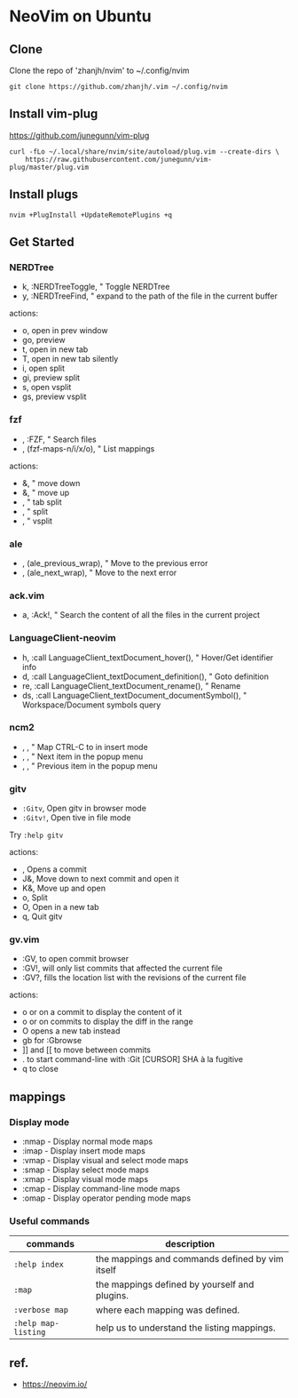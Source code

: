 # NeoVim on Ubuntu

## Clone

Clone the repo of 'zhanjh/nvim' to ~/.config/nvim

```
git clone https://github.com/zhanjh/.vim ~/.config/nvim
```

## Install vim-plug

<https://github.com/junegunn/vim-plug>

```
curl -fLo ~/.local/share/nvim/site/autoload/plug.vim --create-dirs \
    https://raw.githubusercontent.com/junegunn/vim-plug/master/plug.vim
```

## Install plugs

```shell
nvim +PlugInstall +UpdateRemotePlugins +q
```

## Get Started


### NERDTree

* <leader>k,   :NERDTreeToggle<CR>, " Toggle NERDTree
* <leader>y,   :NERDTreeFind<CR>,   " expand to the path of the file in the current buffer

actions:

* o,  open in prev window
* go, preview
* t,  open in new tab
* T,  open in new tab silently
* i,  open split
* gi, preview split
* s,  open vsplit
* gs, preview vsplit

### fzf

* <c-p>,         :FZF<CR>,                 " Search files
* <leader><Tab>, <Plug>(fzf-maps-n/i/x/o), " List mappings

actions:

* <c-j>&<c-n>, " move down
* <c-k>&<c-p>, " move up
* <c-t>,       " tab split
* <c-x>,       " split
* <c-v>,       " vsplit

### ale

* <C-k>, <Plug>(ale_previous_wrap), " Move to the previous error
* <C-j>, <Plug>(ale_next_wrap),     " Move to the next error

### ack.vim

* <Leader>a, :Ack!<Space>, " Search the content of all the files in the current project


### LanguageClient-neovim

* <leader>h,  :call LanguageClient_textDocument_hover()<CR>,          " Hover/Get identifier info
* <leader>d,  :call LanguageClient_textDocument_definition()<CR>,     " Goto definition
* <leader>re, :call LanguageClient_textDocument_rename()<CR>,         " Rename
* <leader>ds, :call LanguageClient_textDocument_documentSymbol()<CR>, " Workspace/Document symbols query


### ncm2

* <c-c>,   <ESC>, " Map CTRL-C to <ESC> in insert mode
* <Tab>,   <c-n>, " Next item in the popup menu
* <S-Tab>, <c-p>, " Previous item in the popup menu

### gitv

* `:Gitv`, Open gitv in browser mode
* `:Gitv!`, Open tive in file mode

Try `:help gitv`

actions:

* <cr>, Opens a commit
* J&<c-n>, Move down to next commit and open it
* K&<c-p>, Move up and open
* o, Split
* O, Open in a new tab
* q, Quit gitv

### gv.vim

* :GV,  to open commit browser
* :GV!, will only list commits that affected the current file
* :GV?, fills the location list with the revisions of the current file

actions:

* o or <cr> on a commit to display the content of it
* o or <cr> on commits to display the diff in the range
* O opens a new tab instead
* gb for :Gbrowse
* ]] and [[ to move between commits
* . to start command-line with :Git [CURSOR] SHA à la fugitive
* q to close


## mappings

### Display mode

* :nmap - Display normal mode maps
* :imap - Display insert mode maps
* :vmap - Display visual and select mode maps
* :smap - Display select mode maps
* :xmap - Display visual mode maps
* :cmap - Display command-line mode maps
* :omap - Display operator pending mode maps


### Useful commands

| commands            | description                                     |
| ---                 | ---                                             |
| `:help index`       | the mappings and commands defined by vim itself |
| `:map`              | the mappings defined by yourself and plugins.   |
| `:verbose map`      | where each mapping was defined.                 |
| `:help map-listing` | help us to understand the listing mappings.     |

## ref.

* <https://neovim.io/>
